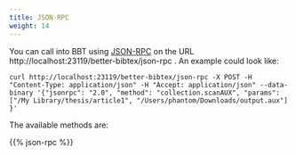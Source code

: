 ```yaml
---
title: JSON-RPC
weight: 14
---
```


You can call into BBT using [JSON-RPC](https://www.jsonrpc.org/) on the URL http://localhost:23119/better-bibtex/json-rpc . An example could look like:

```
curl http://localhost:23119/better-bibtex/json-rpc -X POST -H "Content-Type: application/json" -H "Accept: application/json" --data-binary '{"jsonrpc": "2.0", "method": "collection.scanAUX", "params": ["/My Library/thesis/article1", "/Users/phantom/Downloads/output.aux"] }'
```

The available methods are:

{{% json-rpc %}}
